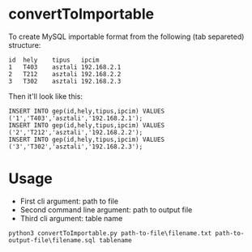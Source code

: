 # convertToImportable
To create MySQL importable format from the following (tab separeted) structure:

```
id	hely	tipus	ipcim
1	T403	asztali	192.168.2.1
2	T212	asztali	192.168.2.2
3	T302	asztali	192.168.2.3
```

Then it'll look like this:
```
INSERT INTO gep(id,hely,tipus,ipcim) VALUES ('1','T403','asztali','192.168.2.1');
INSERT INTO gep(id,hely,tipus,ipcim) VALUES ('2','T212','asztali','192.168.2.2');
INSERT INTO gep(id,hely,tipus,ipcim) VALUES ('3','T302','asztali','192.168.2.3');
```

# Usage
- First cli argument: path to file
- Second command line argument: path to output file
- Third cli argument: table name

```
python3 convertToImportable.py path-to-file\filename.txt path-to-output-file\filename.sql tablename
```
